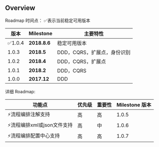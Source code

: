 ## Overview

Roadmap 时间点：
✅表示当前稳定可用版本

| 版本 | Milestone | 主要特性 |
| -------- | -------- | -------- |
| ✅1.0.4     | **2018.8.6** | 稳定可用版本|
| 1.0.3    | **2018.5** | DDD，CQRS，扩展点，身份识别 |
| 1.0.2     | **2018.4** | DDD，CQRS，扩展点 |
| 1.0.1     | **2018.2** | DDD，CQRS |
| 1.0.0     | **2017.12** | DDD |

详细 Roadmap:

| 功能点 | 优先级 | 重要性 | Milestone 版本 |
| -------- | -------- | -------- | -------- |
| ⚡️流程编排注解支持     | 高     | 高     | 1.0.5 |
| ⚡️流程编排xml或json文件支持   | 高     | 中     | 1.0.6 |
| ⚡️流程编排配置中心支持  | 高   | 高  | 1.0.7 |

